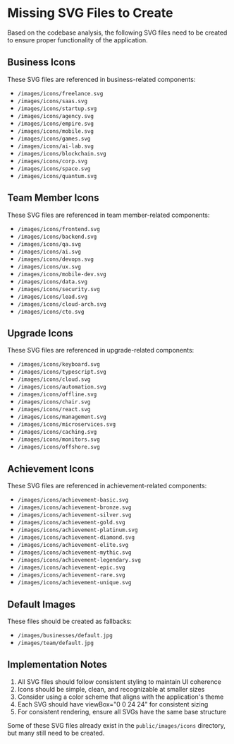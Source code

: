 # Missing SVG Files to Create

Based on the codebase analysis, the following SVG files need to be created to ensure proper functionality of the application.

## Business Icons
These SVG files are referenced in business-related components:

- `/images/icons/freelance.svg`
- `/images/icons/saas.svg`
- `/images/icons/startup.svg`
- `/images/icons/agency.svg`
- `/images/icons/empire.svg`
- `/images/icons/mobile.svg`
- `/images/icons/games.svg`
- `/images/icons/ai-lab.svg`
- `/images/icons/blockchain.svg`
- `/images/icons/corp.svg`
- `/images/icons/space.svg`
- `/images/icons/quantum.svg`

## Team Member Icons
These SVG files are referenced in team member-related components:

- `/images/icons/frontend.svg`
- `/images/icons/backend.svg`
- `/images/icons/qa.svg`
- `/images/icons/ai.svg`
- `/images/icons/devops.svg`
- `/images/icons/ux.svg`
- `/images/icons/mobile-dev.svg`
- `/images/icons/data.svg`
- `/images/icons/security.svg`
- `/images/icons/lead.svg`
- `/images/icons/cloud-arch.svg`
- `/images/icons/cto.svg`

## Upgrade Icons
These SVG files are referenced in upgrade-related components:

- `/images/icons/keyboard.svg`
- `/images/icons/typescript.svg`
- `/images/icons/cloud.svg`
- `/images/icons/automation.svg`
- `/images/icons/offline.svg`
- `/images/icons/chair.svg`
- `/images/icons/react.svg`
- `/images/icons/management.svg`
- `/images/icons/microservices.svg`
- `/images/icons/caching.svg`
- `/images/icons/monitors.svg`
- `/images/icons/offshore.svg`

## Achievement Icons
These SVG files are referenced in achievement-related components:

- `/images/icons/achievement-basic.svg`
- `/images/icons/achievement-bronze.svg`
- `/images/icons/achievement-silver.svg`
- `/images/icons/achievement-gold.svg`
- `/images/icons/achievement-platinum.svg`
- `/images/icons/achievement-diamond.svg`
- `/images/icons/achievement-elite.svg`
- `/images/icons/achievement-mythic.svg`
- `/images/icons/achievement-legendary.svg`
- `/images/icons/achievement-epic.svg`
- `/images/icons/achievement-rare.svg`
- `/images/icons/achievement-unique.svg`

## Default Images
These files should be created as fallbacks:

- `/images/businesses/default.jpg`
- `/images/team/default.jpg`

## Implementation Notes

1. All SVG files should follow consistent styling to maintain UI coherence
2. Icons should be simple, clean, and recognizable at smaller sizes
3. Consider using a color scheme that aligns with the application's theme
4. Each SVG should have viewBox="0 0 24 24" for consistent sizing
5. For consistent rendering, ensure all SVGs have the same base structure

Some of these SVG files already exist in the `public/images/icons` directory, but many still need to be created.
